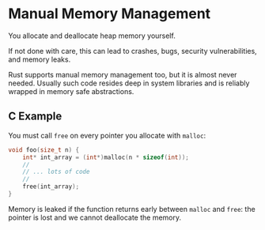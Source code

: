 # Manual Memory Management

You allocate and deallocate heap memory yourself.

If not done with care, this can lead to crashes, bugs, security vulnerabilities, and memory leaks.

Rust supports manual memory management too, but it is almost never needed. Usually such code resides
deep in system libraries and is reliably wrapped in memory safe abstractions.

## C Example

You must call `free` on every pointer you allocate with `malloc`:

```c
void foo(size_t n) {
    int* int_array = (int*)malloc(n * sizeof(int));
    //
    // ... lots of code
    //
    free(int_array);
}
```

Memory is leaked if the function returns early between `malloc` and `free`: the
pointer is lost and we cannot deallocate the memory.
